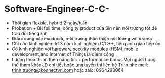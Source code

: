 # Software-Engineer-C-C-
- Thời gian flexible, hybrid 2 ngày/tuần
- Probation + BH full time, công ty product của Sin nên môi trường tốt để trau dồi tiếng anh
- Được cung cấp macbook, môi trường thân thiện nói không với drama
- Chỉ cần kinh nghiệm từ 3 năm kinh nghiệm C/C++, tiếng anh giao tiếp ổn
- Có kinh nghiệm với hardware security modules (HSM), mobile development, and Internet of Things là điểm cộng
- Lương thoả thuận theo năng lực + performance bonus
  Mọi người hứng thú tham khảo JD chi tiết hoặc ứng tuyển thì liên hệ Trinh nhé mail: trinh.truong@ikonnectvn.com hoặc zalo: 0964298064
